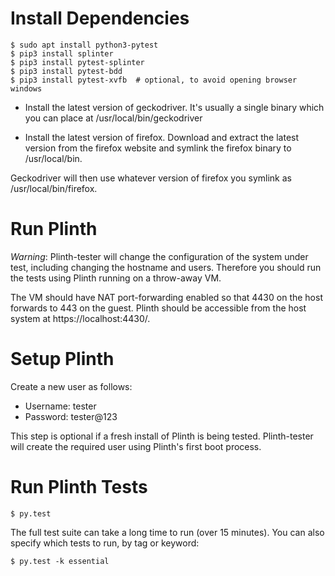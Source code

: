 # Install Dependencies

```
$ sudo apt install python3-pytest
$ pip3 install splinter
$ pip3 install pytest-splinter
$ pip3 install pytest-bdd
$ pip3 install pytest-xvfb  # optional, to avoid opening browser windows
```

- Install the latest version of geckodriver. 
It's usually a single binary which you can place at /usr/local/bin/geckodriver

- Install the latest version of firefox. 
Download and extract the latest version from the firefox website and symlink the firefox binary to /usr/local/bin.

Geckodriver will then use whatever version of firefox you symlink as /usr/local/bin/firefox.

# Run Plinth

*Warning*: Plinth-tester will change the configuration of the system
 under test, including changing the hostname and users. Therefore you
 should run the tests using Plinth running on a throw-away VM.

The VM should have NAT port-forwarding enabled so that 4430 on the
host forwards to 443 on the guest. Plinth should be accessible from
the host system at https://localhost:4430/.

# Setup Plinth

Create a new user as follows:

* Username: tester
* Password: tester@123

This step is optional if a fresh install of Plinth is being
tested. Plinth-tester will create the required user using Plinth's
first boot process.

# Run Plinth Tests

```
$ py.test
```

The full test suite can take a long time to run (over 15 minutes). You
can also specify which tests to run, by tag or keyword:

```
$ py.test -k essential
```
